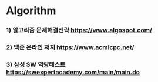 # Algorithm


### 1) 알고리즘 문제해결전략 https://www.algospot.com/


### 2) 백준 온라인 저지 https://www.acmicpc.net/


### 3) 삼성 SW 역량테스트 https://swexpertacademy.com/main/main.do


